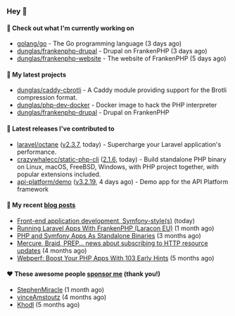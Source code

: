 ### Hey 👋

#### 👷 Check out what I'm currently working on

- [golang/go](https://github.com/golang/go) - The Go programming language (3 days ago)
- [dunglas/frankenphp-drupal](https://github.com/dunglas/frankenphp-drupal) - Drupal on FrankenPHP (3 days ago)
- [dunglas/frankenphp-website](https://github.com/dunglas/frankenphp-website) - The website of FrankenPHP (5 days ago)

#### 🌱 My latest projects

- [dunglas/caddy-cbrotli](https://github.com/dunglas/caddy-cbrotli) - A Caddy module providing support for the Brotli compression format.
- [dunglas/php-dev-docker](https://github.com/dunglas/php-dev-docker) - Docker image to hack the PHP interpreter
- [dunglas/frankenphp-drupal](https://github.com/dunglas/frankenphp-drupal) - Drupal on FrankenPHP

#### 🔭 Latest releases I've contributed to

- [laravel/octane](https://github.com/laravel/octane) ([v2.3.7](https://github.com/laravel/octane/releases/tag/v2.3.7), today) - Supercharge your Laravel application&#39;s performance.
- [crazywhalecc/static-php-cli](https://github.com/crazywhalecc/static-php-cli) ([2.1.6](https://github.com/crazywhalecc/static-php-cli/releases/tag/2.1.6), today) - Build standalone PHP binary on Linux, macOS, FreeBSD, Windows, with PHP project together, with popular extensions included.
- [api-platform/demo](https://github.com/api-platform/demo) ([v3.2.19](https://github.com/api-platform/demo/releases/tag/v3.2.19), 4 days ago) - Demo app for the API Platform framework

#### 📜 My recent [blog posts](https://dunglas.fr)

- [Front-end application development, Symfony-style(s)](https://dunglas.dev/2024/04/front-end-application-development-symfony-styles/) (today)
- [Running Laravel Apps With FrankenPHP (Laracon EU)](https://dunglas.dev/2024/02/running-laravel-apps-with-frankenphp-laracon-eu/) (1 month ago)
- [PHP and Symfony Apps As Standalone Binaries](https://dunglas.dev/2023/12/php-and-symfony-apps-as-standalone-binaries/) (3 months ago)
- [Mercure, Braid, PREP… news about subscribing to HTTP resource updates](https://dunglas.dev/2023/11/mercure-braid-prep-news-about-subscribing-to-http-resource-updates/) (4 months ago)
- [Webperf: Boost Your PHP Apps With 103 Early Hints](https://dunglas.dev/2023/10/webperf-boost-your-php-apps-with-103-early-hints/) (5 months ago)

#### ❤️ These awesome people [sponsor me](https://github.com/sponsors/dunglas) (thank you!)

- [StephenMiracle](https://github.com/StephenMiracle) (1 month ago)
- [vinceAmstoutz](https://github.com/vinceAmstoutz) (4 months ago)
- [Khodl](https://github.com/Khodl) (5 months ago)
